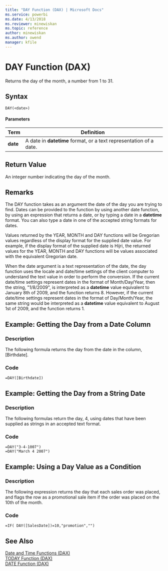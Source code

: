 ```yaml
---
title: "DAY Function (DAX) | Microsoft Docs"
ms.service: powerbi
ms.date: 4/13/2018
ms.reviewer: minewiskan
ms.topic: reference
author: minewiskan
ms.author: owend
manager: kfile
---
```

# DAY Function (DAX)
Returns the day of the month, a number from 1 to 31.  
  
## Syntax  
  
```  
DAY(<date>)  
```  
  
#### Parameters  
  
|Term|Definition|  
|--------|--------------|  
|**date**|A date in **datetime** format, or a text representation of a date.|  
  
## Return Value  
An integer number indicating the day of the month.  
  
## Remarks  
The DAY function takes as an argument the date of the day you are trying to find. Dates can be provided to the function by using another date function, by using an expression that returns a date, or by typing a date in a **datetime** format. You can also type a date in one of the accepted string formats for dates.  
  
Values returned by the YEAR, MONTH and DAY functions will be Gregorian values regardless of the display format for the supplied date value. For example, if the display format of the supplied date is Hijri, the returned values for the YEAR, MONTH and DAY functions will be values associated with the equivalent Gregorian date.  
  
When the date argument is a text representation of the date, the day function uses the locale and date/time settings of the client computer to understand the text value in order to perform the conversion. If the current date/time settings represent dates in the format of Month/Day/Year, then the string, "1/8/2009", is interpreted as a **datetime** value equivalent to January 8th of 2009, and the function returns 8. However, if the current date/time settings represent dates in the format of Day/Month/Year, the same string would be interpreted as a **datetime** value equivalent to August 1st of 2009, and the function returns 1.  
  
## Example: Getting the Day from a Date Column  
  
### Description  
The following formula returns the day from the date in the column, [Birthdate].  
  
### Code  
  
```  
=DAY([Birthdate])  
```  
  
## Example: Getting the Day from a String Date  
  
### Description  
The following formulas return the day, 4, using dates that have been supplied as strings in an accepted text format.  
  
### Code  
  
```  
=DAY("3-4-1007")  
=DAY("March 4 2007")  
```  
  
## Example: Using a Day Value as a Condition  
  
### Description  
The following expression returns the day that each sales order was placed, and flags the row as a promotional sale item if the order was placed on the 10th of the month.  
  
### Code  
  
```  
=IF( DAY([SalesDate])=10,"promotion","")  
```  
  
## See Also  
[Date and Time Functions &#40;DAX&#41;](date-and-time-functions-dax.md)  
[TODAY Function &#40;DAX&#41;](today-function-dax.md)  
[DATE Function &#40;DAX&#41;](date-function-dax.md)  
  
